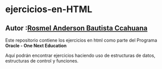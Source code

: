 # ejercicios-en-HTML


## Autor :[Rosmel Anderson Bautista Ccahuana](https://www.linkedin.com/in/rosmel-anderson-bautista-ccahuana-516b6170/)
Este repositorio contiene los ejercicios en html como parte del Programa **Oracle - One Next Education**

Aquí podrán encontrar ejercicios haciendo uso de estructuras de datos, estructuras de control y funciones.

